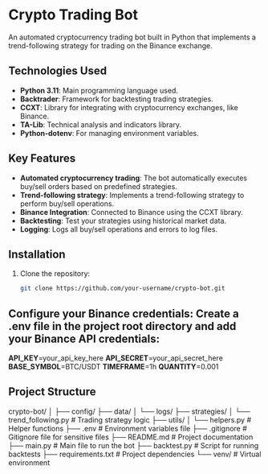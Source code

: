 # Crypto Trading Bot

An automated cryptocurrency trading bot built in Python that implements a trend-following strategy for trading on the Binance exchange.

## Technologies Used

- **Python 3.11**: Main programming language used.
- **Backtrader**: Framework for backtesting trading strategies.
- **CCXT**: Library for integrating with cryptocurrency exchanges, like Binance.
- **TA-Lib**: Technical analysis and indicators library.
- **Python-dotenv**: For managing environment variables.

## Key Features

- **Automated cryptocurrency trading**: The bot automatically executes buy/sell orders based on predefined strategies.
- **Trend-following strategy**: Implements a trend-following strategy to perform buy/sell operations.
- **Binance Integration**: Connected to Binance using the CCXT library.
- **Backtesting**: Test your strategies using historical market data.
- **Logging**: Logs all buy/sell operations and errors to log files.

## Installation

1. Clone the repository:
   ```bash
   git clone https://github.com/your-username/crypto-bot.git


## Configure your Binance credentials: Create a .env file in the project root directory and add your Binance API credentials:

**API_KEY**=your_api_key_here
**API_SECRET**=your_api_secret_here
**BASE_SYMBOL**=BTC/USDT
**TIMEFRAME**=1h
**QUANTITY**=0.001

## Project Structure

crypto-bot/
│
├── config/
├── data/
│   └── logs/
├── strategies/
│   └── trend_following.py  # Trading strategy logic
├── utils/
│   └── helpers.py          # Helper functions
├── .env                    # Environment variables file
├── .gitignore               # Gitignore file for sensitive files
├── README.md                # Project documentation
├── main.py                  # Main file to run the bot
├── backtest.py              # Script for running backtests
├── requirements.txt         # Project dependencies
└── venv/                    # Virtual environment
